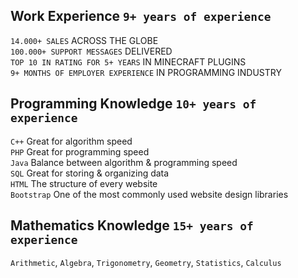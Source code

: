 ## Work Experience `9+ years of experience`
`14.000+ SALES` ACROSS THE GLOBE<br>
`100.000+ SUPPORT MESSAGES` DELIVERED<br>
`TOP 10 IN RATING FOR 5+ YEARS` IN MINECRAFT PLUGINS<br>
`9+ MONTHS OF EMPLOYER EXPERIENCE` IN PROGRAMMING INDUSTRY

## Programming Knowledge `10+ years of experience`
`C++` Great for algorithm speed<br>
`PHP` Great for programming speed<br>
`Java` Balance between algorithm & programming speed<br>
`SQL` Great for storing & organizing data<br>
`HTML` The structure of every website<br>
`Bootstrap` One of the most commonly used website design libraries

## Mathematics Knowledge `15+ years of experience`
`Arithmetic`, `Algebra`, `Trigonometry`, `Geometry`, `Statistics`, `Calculus`

